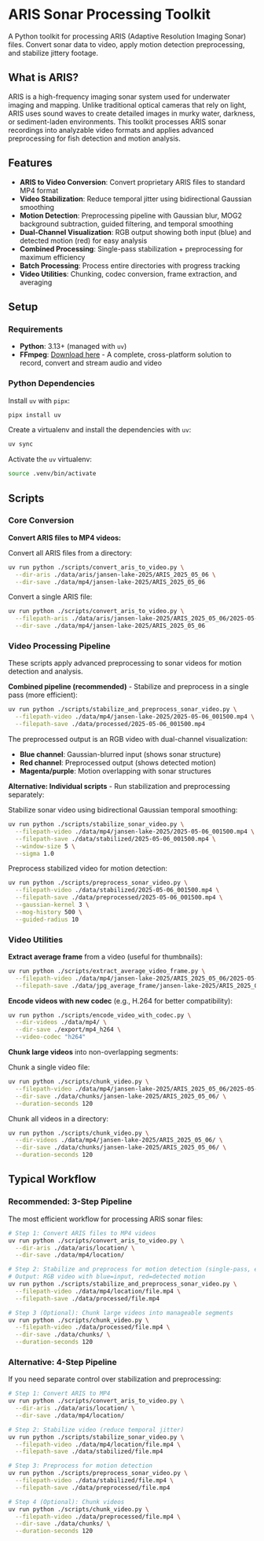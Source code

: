 # ARIS Sonar Processing Toolkit

A Python toolkit for processing ARIS (Adaptive Resolution Imaging Sonar) files. Convert sonar data to video, apply motion detection preprocessing, and stabilize jittery footage.

## What is ARIS?

ARIS is a high-frequency imaging sonar system used for underwater imaging and mapping. Unlike traditional optical cameras that rely on light, ARIS uses sound waves to create detailed images in murky water, darkness, or sediment-laden environments. This toolkit processes ARIS sonar recordings into analyzable video formats and applies advanced preprocessing for fish detection and motion analysis.

## Features

- **ARIS to Video Conversion**: Convert proprietary ARIS files to standard MP4 format
- **Video Stabilization**: Reduce temporal jitter using bidirectional Gaussian smoothing
- **Motion Detection**: Preprocessing pipeline with Gaussian blur, MOG2 background subtraction, guided filtering, and temporal smoothing
- **Dual-Channel Visualization**: RGB output showing both input (blue) and detected motion (red) for easy analysis
- **Combined Processing**: Single-pass stabilization + preprocessing for maximum efficiency
- **Batch Processing**: Process entire directories with progress tracking
- **Video Utilities**: Chunking, codec conversion, frame extraction, and averaging

## Setup

### Requirements

- **Python**: 3.13+ (managed with `uv`)
- **FFmpeg**: [Download here](https://www.ffmpeg.org/) - A complete, cross-platform solution to record, convert and stream audio and video

### Python Dependencies

Install `uv` with `pipx`:

```sh
pipx install uv
```

Create a virtualenv and install the dependencies with `uv`:

```sh
uv sync
```

Activate the `uv` virtualenv:

```sh
source .venv/bin/activate
```

## Scripts

### Core Conversion

**Convert ARIS files to MP4 videos:**

Convert all ARIS files from a directory:

```bash
uv run python ./scripts/convert_aris_to_video.py \
  --dir-aris ./data/aris/jansen-lake-2025/ARIS_2025_05_06 \
  --dir-save ./data/mp4/jansen-lake-2025/ARIS_2025_05_06
```

Convert a single ARIS file:

```bash
uv run python ./scripts/convert_aris_to_video.py \
  --filepath-aris ./data/aris/jansen-lake-2025/ARIS_2025_05_06/2025-05-06_000000.aris \
  --dir-save ./data/mp4/jansen-lake-2025/ARIS_2025_05_06
```

### Video Processing Pipeline

These scripts apply advanced preprocessing to sonar videos for motion detection and analysis.

**Combined pipeline (recommended)** - Stabilize and preprocess in a single pass (more efficient):

```bash
uv run python ./scripts/stabilize_and_preprocess_sonar_video.py \
  --filepath-video ./data/mp4/jansen-lake-2025/2025-05-06_001500.mp4 \
  --filepath-save ./data/processed/2025-05-06_001500.mp4
```

The preprocessed output is an RGB video with dual-channel visualization:
- **Blue channel**: Gaussian-blurred input (shows sonar structure)
- **Red channel**: Preprocessed output (shows detected motion)
- **Magenta/purple**: Motion overlapping with sonar structures

**Alternative: Individual scripts** - Run stabilization and preprocessing separately:

Stabilize sonar video using bidirectional Gaussian temporal smoothing:

```bash
uv run python ./scripts/stabilize_sonar_video.py \
  --filepath-video ./data/mp4/jansen-lake-2025/2025-05-06_001500.mp4 \
  --filepath-save ./data/stabilized/2025-05-06_001500.mp4 \
  --window-size 5 \
  --sigma 1.0
```

Preprocess stabilized video for motion detection:

```bash
uv run python ./scripts/preprocess_sonar_video.py \
  --filepath-video ./data/stabilized/2025-05-06_001500.mp4 \
  --filepath-save ./data/preprocessed/2025-05-06_001500.mp4 \
  --gaussian-kernel 3 \
  --mog-history 500 \
  --guided-radius 10
```

### Video Utilities

**Extract average frame** from a video (useful for thumbnails):

```bash
uv run python ./scripts/extract_average_video_frame.py \
  --filepath-video ./data/mp4/jansen-lake-2025/ARIS_2025_05_06/2025-05-06_233000.mp4 \
  --filepath-save ./data/jpg_average_frame/jansen-lake-2025/ARIS_2025_05_06/2025-05-06_233000.jpg
```

**Encode videos with new codec** (e.g., H.264 for better compatibility):

```bash
uv run python ./scripts/encode_video_with_codec.py \
  --dir-videos ./data/mp4/ \
  --dir-save ./export/mp4_h264 \
  --video-codec "h264"
```

**Chunk large videos** into non-overlapping segments:

Chunk a single video file:

```bash
uv run python ./scripts/chunk_video.py \
  --filepath-video ./data/mp4/jansen-lake-2025/ARIS_2025_05_06/2025-05-06_000000.mp4 \
  --dir-save ./data/chunks/jansen-lake-2025/ARIS_2025_05_06/ \
  --duration-seconds 120
```

Chunk all videos in a directory:

```bash
uv run python ./scripts/chunk_video.py \
  --dir-videos ./data/mp4/jansen-lake-2025/ARIS_2025_05_06/ \
  --dir-save ./data/chunks/jansen-lake-2025/ARIS_2025_05_06/ \
  --duration-seconds 120
```

## Typical Workflow

### Recommended: 3-Step Pipeline

The most efficient workflow for processing ARIS sonar files:

```bash
# Step 1: Convert ARIS files to MP4 videos
uv run python ./scripts/convert_aris_to_video.py \
  --dir-aris ./data/aris/location/ \
  --dir-save ./data/mp4/location/

# Step 2: Stabilize and preprocess for motion detection (single-pass, efficient)
# Output: RGB video with blue=input, red=detected motion
uv run python ./scripts/stabilize_and_preprocess_sonar_video.py \
  --filepath-video ./data/mp4/location/file.mp4 \
  --filepath-save ./data/processed/file.mp4

# Step 3 (Optional): Chunk large videos into manageable segments
uv run python ./scripts/chunk_video.py \
  --filepath-video ./data/processed/file.mp4 \
  --dir-save ./data/chunks/ \
  --duration-seconds 120
```

### Alternative: 4-Step Pipeline

If you need separate control over stabilization and preprocessing:

```bash
# Step 1: Convert ARIS to MP4
uv run python ./scripts/convert_aris_to_video.py \
  --dir-aris ./data/aris/location/ \
  --dir-save ./data/mp4/location/

# Step 2: Stabilize video (reduce temporal jitter)
uv run python ./scripts/stabilize_sonar_video.py \
  --filepath-video ./data/mp4/location/file.mp4 \
  --filepath-save ./data/stabilized/file.mp4

# Step 3: Preprocess for motion detection
uv run python ./scripts/preprocess_sonar_video.py \
  --filepath-video ./data/stabilized/file.mp4 \
  --filepath-save ./data/preprocessed/file.mp4

# Step 4 (Optional): Chunk videos
uv run python ./scripts/chunk_video.py \
  --filepath-video ./data/preprocessed/file.mp4 \
  --dir-save ./data/chunks/ \
  --duration-seconds 120
```
